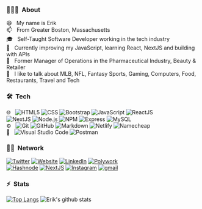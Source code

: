 <h3> 👨🏻‍💻 &nbsp;About</h3>

😄 &nbsp; My name is Erik<br>
📫 &nbsp; From Greater Boston, Massachusetts<br>
🎓 &nbsp; Self-Taught Software Developer working in the tech industry<br>
🌱 &nbsp; Currently improving my JavaScript, learning React, NextJS and building with APIs<br>
💼 &nbsp; Former Manager of Operations in the Pharmaceutical Industry, Beauty & Retailer<br>
💬 &nbsp; I like to talk about MLB, NFL, Fantasy Sports, Gaming, Computers, Food, Restaurants, Travel and Tech<br>
<h3> 🛠 &nbsp;Tech</h3>

🌐 &nbsp;
  ![HTML5](https://img.shields.io/badge/-HTML5-333333?style=flat&logo=HTML5)
  ![CSS](https://img.shields.io/badge/-CSS-333333?style=flat&logo=CSS3&logoColor=1572B6)
  ![Bootstrap](https://img.shields.io/badge/-Bootstrap-333333?style=flat&logo=bootstrap&logoColor=563D7C)
  ![JavaScript](https://img.shields.io/badge/-JavaScript-333333?style=flat&logo=javascript)
  ![ReactJS](https://img.shields.io/badge/-React-333333?style=flat&logo=react)   
  ![NextJS](https://img.shields.io/badge/-Next.js-333333?style=flat&logo=next.js)
  ![Node.js](https://img.shields.io/badge/-Node.js-333333?style=flat&logo=node.js)
  ![NPM](https://img.shields.io/badge/-NPM-333333?style=flat&logo=npm)
  ![Express](https://img.shields.io/badge/-Express-333333?style=flat&logo=express)
  ![MySQL](https://img.shields.io/badge/-MySQL-333333?style=flat&logo=mysql)<br>
⚙️ &nbsp;
  ![Git](https://img.shields.io/badge/-Git-333333?style=flat&logo=git)
  ![GitHub](https://img.shields.io/badge/-GitHub-333333?style=flat&logo=github)
  ![Markdown](https://img.shields.io/badge/-Markdown-333333?style=flat&logo=markdown)
  ![Netlify](https://img.shields.io/badge/-Netlify-333333?style=flat&logo=netlify)
  ![Namecheap](https://img.shields.io/badge/-Namecheap-333333?style=flat&logo=namecheap)<br>
🔧 &nbsp;
  ![Visual Studio Code](https://img.shields.io/badge/-Visual%20Studio%20Code-333333?style=flat&logo=visual-studio-code&logoColor=007ACC)
  ![Postman](https://img.shields.io/badge/-Postman-333333?style=flat&logo=postman&logoColor=orange)
<br/>

<h3> 🤝🏻 &nbsp;Network</h3>

<p align="left">
<a href="https://twitter.com/ErikMoxleyDev/"><img alt="Twitter" src="https://img.shields.io/badge/Twitter-@ErikMoxleyDev-blue?style=flat-square&logo=twitter"></a>
<a href="https://www.erikmoxley.com/"><img alt="Website" src="https://img.shields.io/badge/Website-erikmoxley.com-blue?style=flat-square&logo=google-chrome"></a>
<a href="https://www.linkedin.com/in/erickongkaew/"><img alt="LinkedIn" src="https://img.shields.io/badge/LinkedIn-Eric%20K%20-blue?style=flat-square&logo=linkedin"></a>
<a href="https://www.polywork.com/erikmoxley"><img alt="Polywork" src="https://img.shields.io/badge/Polywork-@erikmoxley-blue?style=flat-square&logo=polywork"></a><br>
<a href="https://hashnode.com/@MoxleyDev"><img alt="Hashnode" src="https://img.shields.io/badge/Hashnode-@MoxleyDev-blue?style=flat-square&logo=hashnode"></a>
<a href="https://moxleydevblog.netlify.app/"><img alt="NextJS" src="https://img.shields.io/badge/NextJS-Blog-blue?style=flat-square&logo=firefox"></a>
<a href="https://www.instagram.com/erik.moxley/"><img alt="Instagram" src="https://img.shields.io/badge/Instagram-erik.moxley-blue?style=flat-square&logo=instagram"></a>
<a href="mailto:moxleydev@gmail.com"><img alt="gmail" src="https://img.shields.io/badge/MoxleyDev-@gmail.com-blue?style=flat-square&logo=gmail"></a>
</p>

<!--
**ErikMoxley/ErikMoxley** is a ✨ _special_ ✨ repository because its `README.md` (this file) appears on your GitHub profile.
Here are some ideas to get you started:
- 🔭 I’m currently working on ...
- 🌱 I’m currently learning ...
- 👯 I’m looking to collaborate on ...
- 🤔 I’m looking for help with ...
- 💬 Ask me about ...
- 📫 How to reach me: ...
- 😄 Pronouns: ...
- ⚡ Fun fact: ...
💻🛢 
-->

<h3>⚡ &nbsp;Stats </h3>

[![Top Langs](https://github-readme-stats.vercel.app/api/top-langs/?username=ErikMoxley&layout=compact&theme=dark&show_icons=true&card_width=445)](https://github.com/anuraghazra/github-readme-stats)
![Erik's github stats](https://github-readme-stats.vercel.app/api?username=ErikMoxley&theme=dark&show_icons=true&hide=contribs,issues&count_private=true)

